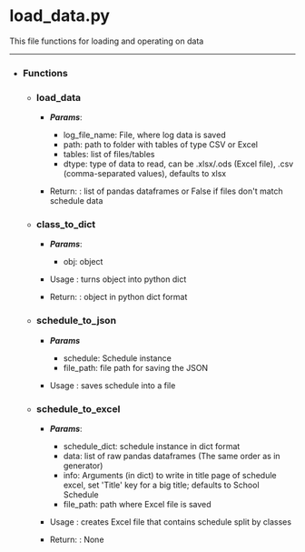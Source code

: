 # load_data.py
  
This file functions for loading and operating on data

---

* ### Functions
  * ### load_data
      * ***Params***:
          * log_file_name: File, where log data is saved
          * path: path to folder with tables of type CSV or Excel
          * tables: list of files/tables
          * dtype: type of data to read, can be .xlsx/.ods (Excel file), .csv (comma-separated values), defaults to xlsx

      * Return:
      : list of pandas dataframes or False if files don't match schedule data
  
  * ### class_to_dict
      * ***Params***:
          * obj: object
      
      * Usage
      : turns object into python dict

      * Return:
      : object in python dict format
  
  * ### schedule_to_json
     * ***Params*** 
        * schedule: Schedule instance
        * file_path: file path for saving the JSON
     
     * Usage
     : saves schedule into a file   
  
  * ### schedule_to_excel
      * ***Params***:
          * schedule_dict: schedule instance in dict format
          * data: list of raw pandas dataframes (The same order as in generator)
          * info: Arguments (in dict) to write in title page of schedule excel,
            set 'Title' key for a big title; defaults to School Schedule
          * file_path: path where Excel file is saved
      
      * Usage
      : creates Excel file that contains schedule split by classes

      * Return:
      : None
